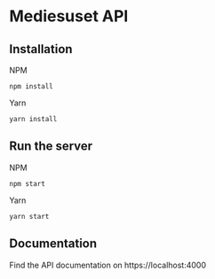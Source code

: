 # Mediesuset API

## Installation
NPM
```
npm install
```

Yarn
```
yarn install
```

## Run the server
NPM
```
npm start
```

Yarn
```
yarn start
```

## Documentation

Find the API documentation on https://localhost:4000
